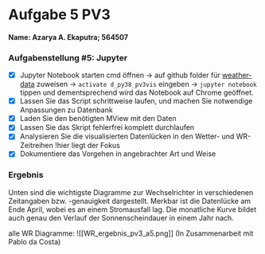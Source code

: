 # Aufgabe 5 PV3
#### Name: Azarya A. Ekaputra; 564507
### Aufgabenstellung #5: Jupyter
- [x] Jupyter Notebook starten
      cmd öffnen -> auf github folder für [weather-data](file:///d:/git/github/htw-pv3/weather-data) zuweisen -> `activate d_py38_pv3vis` eingeben -> `jupyter notebook` tippen und dementsprechend wird das Notebook auf Chrome geöffnet.
- [x] Lassen Sie das Script schrittweise laufen, und machen Sie notwendige Anpassungen zu Datenbank
- [x] Laden Sie den benötigten MView mit den Daten
- [x] Lassen Sie das Skript fehlerfrei komplett durchlaufen
- [x] Analysieren Sie die visualisierten Datenlücken in den Wetter- und WR-Zeitreihen !hier liegt der Fokus
- [x] Dokumentiere das Vorgehen in angebrachter Art und Weise

### Ergebnis
Unten sind die wichtigste Diagramme zur Wechselrichter in verschiedenen Zeitangaben bzw. -genauigkeit dargestellt. Merkbar ist die Datenlücke am Ende April, wobei es an einem Stromausfall lag. Die monatliche Kurve bildet auch genau den Verlauf der Sonnenscheindauer in einem Jahr nach.

alle WR Diagramme: ![[WR_ergebnis_pv3_a5.png]]
(In Zusammenarbeit mit Pablo da Costa)